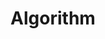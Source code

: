 ---
layout: list
title: Algorithm
slug: algorithm
type: category
menu: true
permalink: /algorithm/
order: 6
---